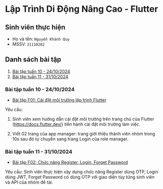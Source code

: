 # Lập Trình Di Động Nâng Cao - Flutter

## Sinh viên thực hiện

- Họ và tên: `Nguyễn Khánh Quy`
- MSSV: `21110282`

## Danh sách bài tập

1. [Bài tập tuần 10 - 24/10/2024](#bài-tập-tuần-10---24102024)
1. [Bài tập tuần 11 - 31/10/2024](#bài-tập-tuần-11---31102024)

### Bài tập tuần 10 - 24/10/2024

- [Bài tập F01: Cài đặt môi trường lập trình Flutter](https://github.com/nguyenkhanhquy/flutter/tree/main/21110282_NguyenKhanhQuy)

Yêu cầu:

1. Sinh viên xem hướng dẫn cài đặt môi trường trên trang chủ của Flutter (<https://docs.flutter.dev/>) tiến hành cài đặt môi trường làm việc.

1. Viết 02 trang của  app manager: trang giới thiệu thành viên nhóm trong 10s sau đó tự chuyển sang trang Login của role manager.

### Bài tập tuần 11 - 31/10/2024

- [Bài tập F02: Chức năng Register, Login, Forget Password](https://github.com/nguyenkhanhquy/flutter/tree/main/21110282_NguyenKhanhQuy)

Yêu cầu: Sinh viên thực hiện xây dựng chức năng Register dùng OTP, Login dùng JWT, Forget Password có dùng OTP với giao diện tùy từng sinh viên và API của nhóm đề tài.
